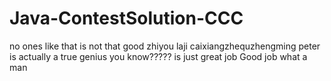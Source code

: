 # Java-ContestSolution-CCC

no ones like that
is not that good
zhiyou laji caixiangzhequzhengming
peter is actually a true genius you know?????
is just great job
Good job what a man
